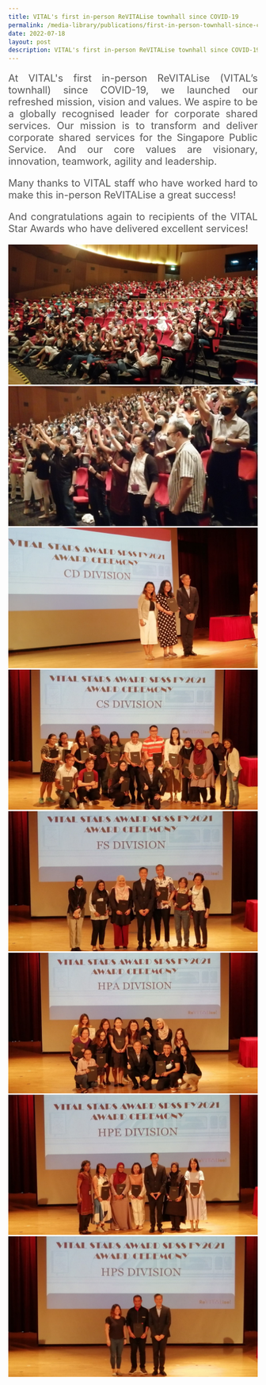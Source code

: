 ```yaml
---
title: VITAL's first in-person ReVITALise townhall since COVID-19
permalink: /media-library/publications/first-in-person-townhall-since-covid
date: 2022-07-18
layout: post
description: VITAL's first in-person ReVITALise townhall since COVID-19
---
```


<p style="font-size: 20px;color:#585858;text-align:justify;">
At VITAL's first in-person ReVITALise (VITAL’s townhall) since COVID-19, we launched our refreshed mission, vision and values. We aspire to be a globally recognised leader for corporate shared services. Our mission is to transform and deliver corporate shared services for the Singapore Public Service. And our core values are visionary, innovation, teamwork, agility and leadership.
</p>
<p style="font-size: 20px;color:#585858;text-align:justify;">
Many thanks to VITAL staff who have worked hard to make this in-person ReVITALise a great success!
</p>
<p style="font-size: 20px;color:#585858;text-align:justify;">
And congratulations again to recipients of the VITAL Star Awards who have delivered excellent services!
</p>
<img src="/images/Media/InPersonTownhall2022_Image1.jpg"  /> 
<br>
<img src="/images/Media/InPersonTownhall2022_Image2.jpg"  />
<br>
<img src="/images/Media/InPersonTownhall2022_Image3.jpg"  />
<br>
<img src="/images/Media/InPersonTownhall2022_Image4.jpg"  />
<br>
<img src="/images/Media/InPersonTownhall2022_Image5.jpg"  />
<br>
<img src="/images/Media/InPersonTownhall2022_Image6.jpg"  />
<br>
<img src="/images/Media/InPersonTownhall2022_Image7.jpg"  />
<br>
<img src="/images/Media/InPersonTownhall2022_Image8.jpg"  />
